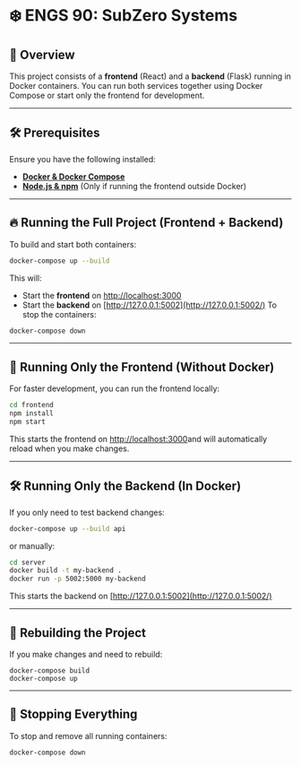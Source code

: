# ❄️ ENGS 90: SubZero Systems

## 📌 Overview  
This project consists of a **frontend** (React) and a **backend** (Flask) running in Docker containers. You can run both services together using Docker Compose or start only the frontend for development.

---

## 🛠 Prerequisites  
Ensure you have the following installed:  

- **[Docker & Docker Compose](https://docs.docker.com/get-docker/)**
- **[Node.js & npm](https://nodejs.org/)** (Only if running the frontend outside Docker)

---

## 🔥 Running the Full Project (Frontend + Backend)

To build and start both containers:
```sh
docker-compose up --build
```

This will:

- Start the **frontend** on [http://localhost:3000](http://localhost:3000)
- Start the **backend** on [http://127.0.0.1:5002](http://127.0.0.1:5002/)
To stop the containers:

```sh
docker-compose down
```
---
## 🎯 Running Only the Frontend (Without Docker)
For faster development, you can run the frontend locally:

```sh
cd frontend
npm install
npm start
```

This starts the frontend on [http://localhost:3000](http://localhost:3000)and will automatically reload when you make changes.

---
## 🛠 Running Only the Backend (In Docker)
If you only need to test backend changes:

```sh
docker-compose up --build api
```
or manually:

```sh
cd server
docker build -t my-backend .
docker run -p 5002:5000 my-backend
```
This starts the backend on [http://127.0.0.1:5002](http://127.0.0.1:5002/)

---
## 🔄 Rebuilding the Project
If you make changes and need to rebuild:
```
docker-compose build
docker-compose up
```
---
## 🛑 Stopping Everything
To stop and remove all running containers:

```sh
docker-compose down
```


